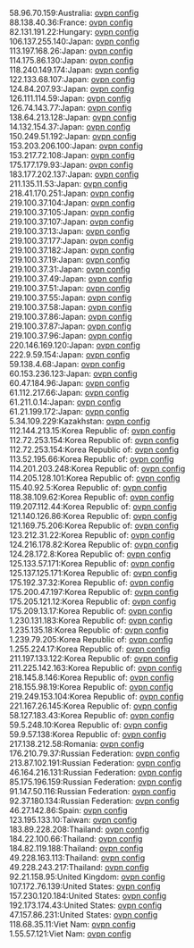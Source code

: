 58.96.70.159:Australia: [ovpn config](vpn/58_96_70_159.ovpn)  
88.138.40.36:France: [ovpn config](vpn/88_138_40_36.ovpn)  
82.131.191.22:Hungary: [ovpn config](vpn/82_131_191_22.ovpn)  
106.137.255.140:Japan: [ovpn config](vpn/106_137_255_140.ovpn)  
113.197.168.26:Japan: [ovpn config](vpn/113_197_168_26.ovpn)  
114.175.86.130:Japan: [ovpn config](vpn/114_175_86_130.ovpn)  
118.240.149.174:Japan: [ovpn config](vpn/118_240_149_174.ovpn)  
122.133.68.107:Japan: [ovpn config](vpn/122_133_68_107.ovpn)  
124.84.207.93:Japan: [ovpn config](vpn/124_84_207_93.ovpn)  
126.111.114.59:Japan: [ovpn config](vpn/126_111_114_59.ovpn)  
126.74.143.77:Japan: [ovpn config](vpn/126_74_143_77.ovpn)  
138.64.213.128:Japan: [ovpn config](vpn/138_64_213_128.ovpn)  
14.132.154.37:Japan: [ovpn config](vpn/14_132_154_37.ovpn)  
150.249.51.192:Japan: [ovpn config](vpn/150_249_51_192.ovpn)  
153.203.206.100:Japan: [ovpn config](vpn/153_203_206_100.ovpn)  
153.217.72.108:Japan: [ovpn config](vpn/153_217_72_108.ovpn)  
175.177.179.93:Japan: [ovpn config](vpn/175_177_179_93.ovpn)  
183.177.202.137:Japan: [ovpn config](vpn/183_177_202_137.ovpn)  
211.135.11.53:Japan: [ovpn config](vpn/211_135_11_53.ovpn)  
218.41.170.251:Japan: [ovpn config](vpn/218_41_170_251.ovpn)  
219.100.37.104:Japan: [ovpn config](vpn/219_100_37_104.ovpn)  
219.100.37.105:Japan: [ovpn config](vpn/219_100_37_105.ovpn)  
219.100.37.107:Japan: [ovpn config](vpn/219_100_37_107.ovpn)  
219.100.37.13:Japan: [ovpn config](vpn/219_100_37_13.ovpn)  
219.100.37.177:Japan: [ovpn config](vpn/219_100_37_177.ovpn)  
219.100.37.182:Japan: [ovpn config](vpn/219_100_37_182.ovpn)  
219.100.37.19:Japan: [ovpn config](vpn/219_100_37_19.ovpn)  
219.100.37.31:Japan: [ovpn config](vpn/219_100_37_31.ovpn)  
219.100.37.49:Japan: [ovpn config](vpn/219_100_37_49.ovpn)  
219.100.37.51:Japan: [ovpn config](vpn/219_100_37_51.ovpn)  
219.100.37.55:Japan: [ovpn config](vpn/219_100_37_55.ovpn)  
219.100.37.58:Japan: [ovpn config](vpn/219_100_37_58.ovpn)  
219.100.37.86:Japan: [ovpn config](vpn/219_100_37_86.ovpn)  
219.100.37.87:Japan: [ovpn config](vpn/219_100_37_87.ovpn)  
219.100.37.96:Japan: [ovpn config](vpn/219_100_37_96.ovpn)  
220.146.169.120:Japan: [ovpn config](vpn/220_146_169_120.ovpn)  
222.9.59.154:Japan: [ovpn config](vpn/222_9_59_154.ovpn)  
59.138.4.68:Japan: [ovpn config](vpn/59_138_4_68.ovpn)  
60.153.236.123:Japan: [ovpn config](vpn/60_153_236_123.ovpn)  
60.47.184.96:Japan: [ovpn config](vpn/60_47_184_96.ovpn)  
61.112.217.66:Japan: [ovpn config](vpn/61_112_217_66.ovpn)  
61.211.0.14:Japan: [ovpn config](vpn/61_211_0_14.ovpn)  
61.21.199.172:Japan: [ovpn config](vpn/61_21_199_172.ovpn)  
5.34.109.229:Kazakhstan: [ovpn config](vpn/5_34_109_229.ovpn)  
112.144.213.15:Korea Republic of: [ovpn config](vpn/112_144_213_15.ovpn)  
112.72.253.154:Korea Republic of: [ovpn config](vpn/112_72_253_154.ovpn)  
112.72.253.154:Korea Republic of: [ovpn config](vpn/112_72_253_154.ovpn)  
113.52.195.66:Korea Republic of: [ovpn config](vpn/113_52_195_66.ovpn)  
114.201.203.248:Korea Republic of: [ovpn config](vpn/114_201_203_248.ovpn)  
114.205.128.101:Korea Republic of: [ovpn config](vpn/114_205_128_101.ovpn)  
115.40.92.5:Korea Republic of: [ovpn config](vpn/115_40_92_5.ovpn)  
118.38.109.62:Korea Republic of: [ovpn config](vpn/118_38_109_62.ovpn)  
119.207.112.44:Korea Republic of: [ovpn config](vpn/119_207_112_44.ovpn)  
121.140.126.86:Korea Republic of: [ovpn config](vpn/121_140_126_86.ovpn)  
121.169.75.206:Korea Republic of: [ovpn config](vpn/121_169_75_206.ovpn)  
123.212.31.22:Korea Republic of: [ovpn config](vpn/123_212_31_22.ovpn)  
124.216.178.82:Korea Republic of: [ovpn config](vpn/124_216_178_82.ovpn)  
124.28.172.8:Korea Republic of: [ovpn config](vpn/124_28_172_8.ovpn)  
125.133.57.171:Korea Republic of: [ovpn config](vpn/125_133_57_171.ovpn)  
125.137.125.171:Korea Republic of: [ovpn config](vpn/125_137_125_171.ovpn)  
175.192.37.32:Korea Republic of: [ovpn config](vpn/175_192_37_32.ovpn)  
175.200.47.197:Korea Republic of: [ovpn config](vpn/175_200_47_197.ovpn)  
175.205.121.12:Korea Republic of: [ovpn config](vpn/175_205_121_12.ovpn)  
175.209.13.17:Korea Republic of: [ovpn config](vpn/175_209_13_17.ovpn)  
1.230.131.183:Korea Republic of: [ovpn config](vpn/1_230_131_183.ovpn)  
1.235.135.18:Korea Republic of: [ovpn config](vpn/1_235_135_18.ovpn)  
1.239.79.205:Korea Republic of: [ovpn config](vpn/1_239_79_205.ovpn)  
1.255.224.17:Korea Republic of: [ovpn config](vpn/1_255_224_17.ovpn)  
211.197.133.122:Korea Republic of: [ovpn config](vpn/211_197_133_122.ovpn)  
211.225.142.163:Korea Republic of: [ovpn config](vpn/211_225_142_163.ovpn)  
218.145.8.146:Korea Republic of: [ovpn config](vpn/218_145_8_146.ovpn)  
218.155.98.19:Korea Republic of: [ovpn config](vpn/218_155_98_19.ovpn)  
219.249.153.104:Korea Republic of: [ovpn config](vpn/219_249_153_104.ovpn)  
221.167.26.145:Korea Republic of: [ovpn config](vpn/221_167_26_145.ovpn)  
58.127.183.43:Korea Republic of: [ovpn config](vpn/58_127_183_43.ovpn)  
59.5.248.10:Korea Republic of: [ovpn config](vpn/59_5_248_10.ovpn)  
59.9.57.138:Korea Republic of: [ovpn config](vpn/59_9_57_138.ovpn)  
217.138.212.58:Romania: [ovpn config](vpn/217_138_212_58.ovpn)  
176.210.79.37:Russian Federation: [ovpn config](vpn/176_210_79_37.ovpn)  
213.87.102.191:Russian Federation: [ovpn config](vpn/213_87_102_191.ovpn)  
46.164.216.131:Russian Federation: [ovpn config](vpn/46_164_216_131.ovpn)  
85.175.196.159:Russian Federation: [ovpn config](vpn/85_175_196_159.ovpn)  
91.147.50.116:Russian Federation: [ovpn config](vpn/91_147_50_116.ovpn)  
92.37.180.134:Russian Federation: [ovpn config](vpn/92_37_180_134.ovpn)  
46.27.142.86:Spain: [ovpn config](vpn/46_27_142_86.ovpn)  
123.195.133.10:Taiwan: [ovpn config](vpn/123_195_133_10.ovpn)  
183.89.228.208:Thailand: [ovpn config](vpn/183_89_228_208.ovpn)  
184.22.100.66:Thailand: [ovpn config](vpn/184_22_100_66.ovpn)  
184.82.119.188:Thailand: [ovpn config](vpn/184_82_119_188.ovpn)  
49.228.163.113:Thailand: [ovpn config](vpn/49_228_163_113.ovpn)  
49.228.243.217:Thailand: [ovpn config](vpn/49_228_243_217.ovpn)  
92.21.158.95:United Kingdom: [ovpn config](vpn/92_21_158_95.ovpn)  
107.172.76.139:United States: [ovpn config](vpn/107_172_76_139.ovpn)  
157.230.120.184:United States: [ovpn config](vpn/157_230_120_184.ovpn)  
192.173.174.43:United States: [ovpn config](vpn/192_173_174_43.ovpn)  
47.157.86.231:United States: [ovpn config](vpn/47_157_86_231.ovpn)  
118.68.35.11:Viet Nam: [ovpn config](vpn/118_68_35_11.ovpn)  
1.55.57.121:Viet Nam: [ovpn config](vpn/1_55_57_121.ovpn)  
